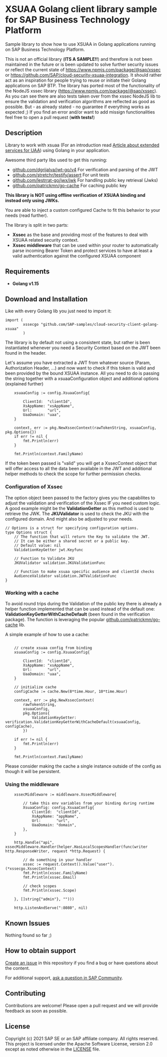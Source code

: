 # XSUAA Golang client library sample for SAP Business Technology Platform
Sample library to show how to use XSUAA in Golang applications running on SAP Business Technology Platform.

This is not an official library (**ITS A SAMPLE!!**) and therefore is not been maintained in the future or is been updated to solve further security issues or reflect the current state of https://www.npmjs.com/package/@sap/xssec or https://github.com/SAP/cloud-security-xsuaa-integration. It should rather act as an inspiration for people trying to reuse or initiate their Golang applications on SAP BTP.
The library has ported most of the functionality of the NodeJS xssec library (https://www.npmjs.com/package/@sap/xssec). As you can see there are also tests taken over from the xssec NodeJS lib to ensure the validation and verification algorithms are reflected as good as possible. But - as already stated - no guarantee if everything works as expected ;) If you find an error and/or want to add missign functionalities feel free to open a pull request (**with tests!**)


## Description

Library to work with xsuaa (For an introduction read [Article about extended services for UAA](https://blogs.sap.com/2020/08/20/demystifying-xsuaa-in-sap-cloud-foundry/)) using Golang in your application.

Awesome third party libs used to get this running:

- [github.com/dgrijalva/jwt-go/v4](github.com/dgrijalva/jwt-go/v4) For verification and parsing of the JWT
- [github.com/stretchr/testify/assert](github.com/stretchr/testify/assert) For unit tests
- [github.com/lestrrat-go/jwx/jwk](github.com/lestrrat-go/jwx/jwk) For handling public key retrieval (Jwks)
- [github.com/patrickmn/go-cache](github.com/patrickmn/go-cache) For caching public key

**This library is NOT using offline verification of XSUAA binding and instead only using JWKs.**

You are able to inject a custom configured Cache to fit this behavior to your needs (read further).

The library is split in two parts:

- **Xssec** as the base and providing most of the features to deal with XSUAA related security context.
- **Xssec middleware** that can be used within your router to automatically parse incoming Bearer Token and protect services to have at least a valid authentication against the configured XSUAA component

## Requirements

- **Golang v1.15**

## Download and Installation

Like with every Golang lib you just need to import it:

```golang
import (
        xssecgo "github.com/SAP-samples/cloud-security-client-golang-xsuaa"
        )
```

The library is by default not using a consistent state, but rather is been instantiated whenever you need a Security Context based on the JWT been found in the header.

Let's assume you have extracted a JWT from whatever source (Param, Authorization Header, ...) and now want to check if this token is valid and been provided by the bound XSUAA instance. All you need to do is passing the string together with a xsuaaConfiguration object and additional options (explained further)

```golang
	xsuaaConfig := config.XsuaaConfig{

		ClientId:  "clientId",
		XsAppName: "xsAppName",
		Url:       "url",
		UaaDomain: "uaa",
	}

	context, err := pkg.NewXssecContext(rawTokenString, xsuaaConfig, pkg.Options{})
	if err != nil {
		fmt.Println(err)
	}

	fmt.Println(context.FamilyName)
```

If the token been passed is "valid" you will get a XssecContext object that will offer access to all the data been available in the JWT and additional helper methods to check the scope for further permission checks.

### Configuration of Xssec

The option object been passed to the factory gives you the capabilites to adjust the validation and verification of the Xssec IF you need custom logic. A good example might be the **ValidationGetter** as this method is used to retrieve the JWK.
The **JKUValidator** is used to check the JKU with the configured domain. And might also be adjusted to your needs.

```golang
// Options is a struct for specifying configuration options.
type Options struct {
	// The function that will return the Key to validate the JWT.
	// It can be either a shared secret or a public key.
	// Default value: nil
	ValidationKeyGetter jwt.Keyfunc

	// Function to Validate JKU
	JKUValidator validation.JKUValidationFunc

	// Function to make xsuaa specific audience and clientId checks
	AudienceValidator validation.JWTValidationFunc
}
```

### Working with a cache

To avoid round trips during the Validation of the public key there is already a helper function implemented that can be used instead of the default one: **ValidationKeyGetterWithCacheDefault** (been found in the verification package). The function is leveraging the popular [github.com/patrickmn/go-cache](github.com/patrickmn/go-cache) lib.

A simple example of how to use a cache:

```golang

	// create xsuaa config from binding
	xsuaaConfig := config.XsuaaConfig{

		ClientId:  "clientId",
		XsAppName: "xsAppName",
		Url:       "url",
		UaaDomain: "uaa",
	}

	// initialize cache
	configCache := cache.New(8*time.Hour, 10*time.Hour)

	context, err := pkg.NewXssecContext(
		rawTokenString,
		xsuaaConfig,
		pkg.Options{
			ValidationKeyGetter: verification.ValidationKeyGetterWithCacheDefault(xsuaaConfig, configCache),
		})

	if err != nil {
		fmt.Println(err)
	}

	fmt.Println(context.FamilyName)

```
Please consider making the cache a single instance outside of the config as though it will be persistent.
### Using the middleware

```golang
	xssecMiddleware := middleware.XssecMiddleware{

		// take this env variables from your binding during runtime
		XsuaaConfig: config.XsuaaConfig{
			ClientId:  "clientId",
			XsAppName: "appName",
			Url:       "url",
			UaaDomain: "domain",
		},
	}

	http.Handle("api", xssecMiddleware.Handler(helper.HasLocalScopesHandler(func(writer http.ResponseWriter, request *http.Request) {

		// do something in your handler
		xssec := request.Context().Value("user").(*xssecgo.XssecContext)
		fmt.Println(xssec.FamilyName)
		fmt.Println(xssec.Email)

		// check scopes
		fmt.Println(xssec.Scope)

	}, []string{"admin"}, "")))

	http.ListenAndServe(":8080", nil)

```

 

## Known Issues

Nothing found so far ;) 

## How to obtain support

[Create an issue](https://github.com/SAP-samples/cloud-security-client-golang-xsuaa/issues) in this repository if you find a bug or have questions about the content.
 
For additional support, [ask a question in SAP Community](https://answers.sap.com/questions/ask.html).

## Contributing

Contributions are welcome! Please open a pull request and we will provide feedback as soon as possible.

## License
Copyright (c) 2021 SAP SE or an SAP affiliate company. All rights reserved. This project is licensed under the Apache Software License, version 2.0 except as noted otherwise in the [LICENSE](LICENSES/Apache-2.0.txt) file.
